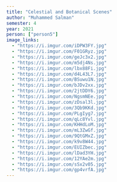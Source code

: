 ```yaml
---
title: "Celestial and Botanical Scenes"
author: "Muhammed Salman"
semester: 4
year: 2021
person: ["person5"]
image_links:
  - "https://i.imgur.com/iDPW3FY.jpg"
  - "https://i.imgur.com/F01GRyz.jpg"
  - "https://i.imgur.com/geJc3x2.jpg"
  - "https://i.imgur.com/m5dj4Ns.jpg"
  - "https://i.imgur.com/lbx88Fi.jpg"
  - "https://i.imgur.com/d4L43L7.jpg"
  - "https://i.imgur.com/BSuwu1N.jpg"
  - "https://i.imgur.com/bJDv2xx.jpg"
  - "https://i.imgur.com/2jtDDY6.jpg"
  - "https://i.imgur.com/NgsmNEe.jpg"
  - "https://i.imgur.com/zDsal3l.jpg"
  - "https://i.imgur.com/3Qb9KKd.jpg"
  - "https://i.imgur.com/PLgIyg7.jpg"
  - "https://i.imgur.com/qLc8Yvl.jpg"
  - "https://i.imgur.com/KHHdLoM.jpg"
  - "https://i.imgur.com/mL3ZwGf.jpg"
  - "https://i.imgur.com/9QtGMxZ.jpg"
  - "https://i.imgur.com/k9v8W44.jpg"
  - "https://i.imgur.com/EUIZbec.jpg"
  - "https://i.imgur.com/lDad3YH.jpg"
  - "https://i.imgur.com/12YAe2m.jpg"
  - "https://i.imgur.com/sSx2v05.jpg"
  - "https://i.imgur.com/gp4vrfA.jpg"
---
```


